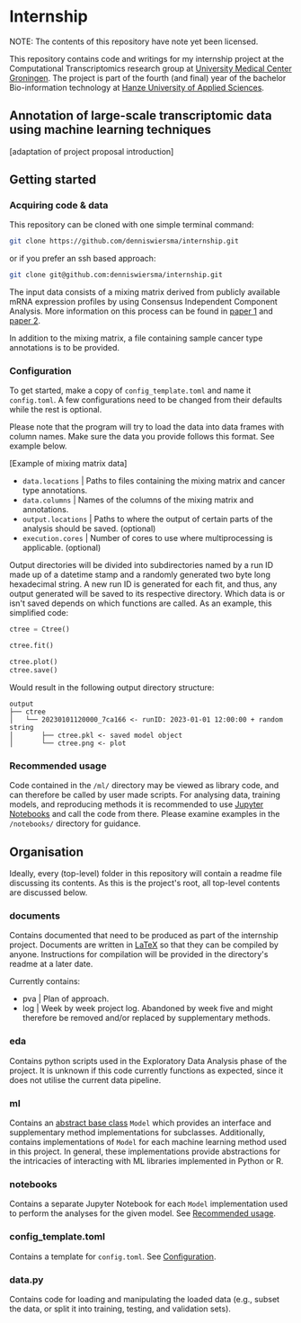 # Internship
NOTE: The contents of this repository have note yet been licensed.

This repository contains code and writings for my internship project at the Computational Transcriptomics research group at [University Medical Center Groningen](https://umcgresearch.org/).
The project is part of the fourth (and final) year of the bachelor Bio-information technology at [Hanze University of Applied Sciences](https://www.hanze.nl/en).

## Annotation of large-scale transcriptomic data using machine learning techniques

[adaptation of project proposal introduction]

## Getting started

### Acquiring code & data

This repository can be cloned with one simple terminal command:
```bash
git clone https://github.com/denniswiersma/internship.git
```
or if you prefer an ssh based approach:
```bash
git clone git@github.com:denniswiersma/internship.git
```

The input data consists of a mixing matrix derived from publicly available mRNA expression profiles by using Consensus Independent Component Analysis.
More information on this process can be found in [paper 1](https://doi.org/10.1186/s40170-021-00272-7) and [paper 2](https://doi.org/10.1038/s41467-021-21671-w).

In addition to the mixing matrix, a file containing sample cancer type annotations is to be provided.

### Configuration
To get started, make a copy of `config_template.toml` and name it `config.toml`.
A few configurations need to be changed from their defaults while the rest is optional.

Please note that the program will try to load the data into data frames with column names.
Make sure the data you provide follows this format. See example below.

[Example of mixing matrix data]

- `data.locations` | Paths to files containing the mixing matrix and cancer type annotations.
- `data.columns` | Names of the columns of the mixing matrix and annotations.
- `output.locations` | Paths to where the output of certain parts of the analysis should be saved. (optional)
- `execution.cores` | Number of cores to use where multiprocessing is applicable. (optional)

Output directories will be divided into subdirectories named by a run ID made up of a datetime stamp and a randomly generated two byte long hexadecimal string.
A new run ID is generated for each fit, and thus, any output generated will be saved to its respective directory.
Which data is or isn't saved depends on which functions are called. As an example, this simplified code:

```python
ctree = Ctree()

ctree.fit()

ctree.plot()
ctree.save()
```

Would result in the following output directory structure:

```
output
├── ctree
│   └── 20230101120000_7ca166 <- runID: 2023-01-01 12:00:00 + random string
│       ├── ctree.pkl <- saved model object
│       └── ctree.png <- plot
```


### Recommended usage
Code contained in the `/ml/` directory may be viewed as library code, and can therefore be called by user made scripts.
For analysing data, training models, and reproducing methods it is recommended to use [Jupyter Notebooks](https://docs.jupyter.org/en/latest/) and call the code from there.
Please examine examples in the `/notebooks/` directory for guidance.

## Organisation
Ideally, every (top-level) folder in this repository will contain a readme file discussing its contents.
As this is the project's root, all top-level contents are discussed below.

### documents
Contains documented that need to be produced as part of the internship project.
Documents are written in [LaTeX](https://www.latex-project.org/) so that they can be compiled by anyone.
Instructions for compilation will be provided in the directory's readme at a later date.

Currently contains:
- pva | Plan of approach.
- log | Week by week project log. Abandoned by week five and might therefore be removed and/or replaced by supplementary methods.

### eda
Contains python scripts used in the Exploratory Data Analysis phase of the project.
It is unknown if this code currently functions as expected, since it does not utilise the current data pipeline.

### ml
Contains an [abstract base class](https://docs.python.org/3/library/abc.html) `Model` which provides an interface and supplementary method implementations for subclasses.
Additionally, contains implementations of `Model` for each machine learning method used in this project.
In general, these implementations provide abstractions for the intricacies of interacting with ML libraries implemented in Python or R.

### notebooks
Contains a separate Jupyter Notebook for each `Model` implementation used to perform the analyses for the given model.
See [Recommended usage](https://github.com/denniswiersma/internship#recommended-usage).

### config_template.toml
Contains a template for `config.toml`.
See [Configuration](https://github.com/denniswiersma/internship#configuration).

### data.py
Contains code for loading and manipulating the loaded data (e.g., subset the data, or split it into training, testing, and validation sets).
